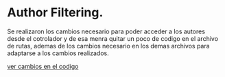 
# Author Filtering.

Se realizaron los cambios necesario para poder acceder a los autores desde el cotrolador y de esa menra quitar un poco de codigo en el archivo de rutas, ademas de los cambios necesario en los demas archivos para adaptarse a los cambios realizados.

[ver cambios en el codigo]()